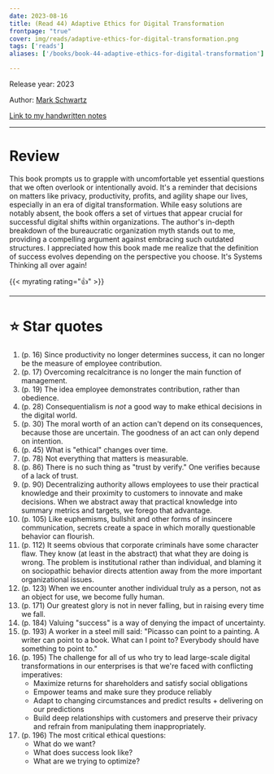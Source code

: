 ```yaml
---
date: 2023-08-16
title: (Read 44) Adaptive Ethics for Digital Transformation
frontpage: "true"
cover: img/reads/adaptive-ethics-for-digital-transformation.png
tags: ['reads']
aliases: ['/books/book-44-adaptive-ethics-for-digital-transformation']

---
```


Release year: 2023

Author: [Mark Schwartz](https://www.linkedin.com/in/innovativecio/)

[Link to my handwritten notes](https://drive.google.com/file/d/1Znkt04LTkGFy1mG93t-Z_YCjKzxYvqEV/view?usp=drive_link)

---

# Review

This book prompts us to grapple with uncomfortable yet essential
questions that we often overlook or intentionally avoid. It's a reminder
that decisions on matters like privacy, productivity, profits, and
agility shape our lives, especially in an era of digital transformation.
While easy solutions are notably absent, the book offers a set of
virtues that appear crucial for successful digital shifts within
organizations. The author's in-depth breakdown of the bureaucratic
organization myth stands out to me, providing a compelling argument
against embracing such outdated structures. I appreciated how this book
made me realize that the definition of success evolves depending on the
perspective you choose. It's Systems Thinking all over again!

{{< myrating rating="👍" >}}

---

# :star: Star quotes

1. (p. 16) Since productivity no longer determines success, it can no
longer be the measure of employee contribution.
1. (p. 17) Overcoming recalcitrance is no longer the main function of
management.
1. (p. 19) The idea employee demonstrates contribution, rather than
obedience.
1. (p. 28) Consequentialism is *not* a good way to make ethical
decisions in the digital world.
1. (p. 30) The moral worth of an action can't depend on its
consequences, because those are uncertain. The goodness of an act can
only depend on intention.
1. (p. 45) What is "ethical" changes over time.
1. (p. 78) Not everything that matters is measurable.
1. (p. 86) There is no such thing as "trust by verify." One verifies
because of a lack of trust.
1. (p. 90) Decentralizing authority allows employees to use their
practical knowledge and their proximity to customers to innovate and
make decisions. When we abstract away that practical knowledge into
summary metrics and targets, we forego that advantage.
1. (p. 105) Like euphemisms, bullshit and other forms of insincere
communication, secrets create a space in which morally questionable
behavior can flourish.
1. (p. 112) It seems obvious that corporate criminals have some
character flaw. They know (at least in the abstract) that what they are
doing is wrong. The problem is institutional rather than individual, and
blaming it on sociopathic behavior directs attention away from the more
important organizational issues.
1. (p. 123) When we encounter another individual truly as a person, not
as an object for use, we become fully human.
1. (p. 171) Our greatest glory is not in never falling, but in raising
every time we fall.
1. (p. 184) Valuing "success" is a way of denying the impact of
uncertainty.
1. (p. 193) A worker in a steel mill said: "Picasso can point to a
painting. A writer can point to a book. What can I point to? Everybody
should have something to point to."
1. (p. 195) The challenge for all of us who try to lead large-scale
digital transformations in our enterprises is that we're faced with
conflicting imperatives:
    - Maximize returns for shareholders and satisfy social obligations
    - Empower teams and make sure they produce reliably
    - Adapt to changing circumstances and predict results + delivering
      on our predictions
    - Build deep relationships with customers and preserve their privacy
      and refrain from manipulating them inappropriately.
1. (p. 196) The most critical ethical questions:
    - What do we want?
    - What does success look like?
    - What are we trying to optimize?
